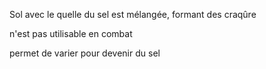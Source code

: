 Sol avec le quelle du sel est mélangée, formant des craqûre

n'est pas utilisable en combat

permet de varier pour devenir du sel